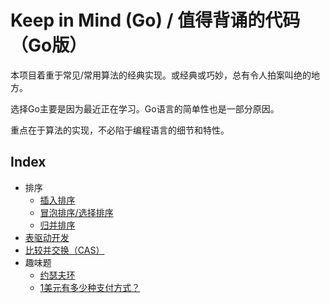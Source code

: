 # Keep in Mind (Go) / 值得背诵的代码（Go版）

本项目着重于常见/常用算法的经典实现。或经典或巧妙，总有令人拍案叫绝的地方。

选择Go主要是因为最近正在学习。Go语言的简单性也是一部分原因。

重点在于算法的实现，不必陷于编程语言的细节和特性。

## Index
- 排序
  - [插入排序](sort/insertion.go)
  - [冒泡排序/选择排序](sort/bubble.go)
  - [归并排序](sort/merge.go)
- [表驱动开发](tabledriven)
- [比较并交换（CAS）](cas/cas.go)
- 趣味题
  - [约瑟夫环](problem/josephus/josephus.go)
  - [1美元有多少种支付方式？](problem/coin/coin.go)
